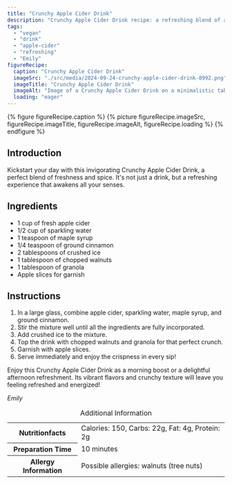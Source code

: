 ```yaml
---
title: "Crunchy Apple Cider Drink"
description: "Crunchy Apple Cider Drink recipe: a refreshing blend of apple cider, sparkling water, cinnamon, and crunchy toppings like walnuts and granola."
tags:
  - "vegan"
  - "drink"
  - "apple-cider"
  - "refreshing"
  - "Emily"
figureRecipe: 
  caption: "Crunchy Apple Cider Drink"
  imageSrc: "./src/media/2024-09-24-crunchy-apple-cider-drink-8992.png"
  imageTitle: "Crunchy Apple Cider Drink"
  imageAlt: "Image of a Crunchy Apple Cider Drink on a minimalistic table, featuring apple slices, walnuts, granola, and crushed ice in a clear glass."
  loading: "eager"
---
```


{% figure figureRecipe.caption %}
{% picture figureRecipe.imageSrc, figureRecipe.imageTitle, figureRecipe.imageAlt, figureRecipe.loading %}
{% endfigure %}

## Introduction

Kickstart your day with this invigorating Crunchy Apple Cider Drink, a perfect blend of freshness and spice. It's not just a drink, but a refreshing experience that awakens all your senses.

## Ingredients

- 1 cup of fresh apple cider
- 1/2 cup of sparkling water
- 1 teaspoon of maple syrup
- 1/4 teaspoon of ground cinnamon
- 2 tablespoons of crushed ice
- 1 tablespoon of chopped walnuts
- 1 tablespoon of granola
- Apple slices for garnish

## Instructions

1. In a large glass, combine apple cider, sparkling water, maple syrup, and ground cinnamon.
2. Stir the mixture well until all the ingredients are fully incorporated.
3. Add crushed ice to the mixture.
4. Top the drink with chopped walnuts and granola for that perfect crunch.
5. Garnish with apple slices.
6. Serve immediately and enjoy the crispness in every sip!

Enjoy this Crunchy Apple Cider Drink as a morning boost or a delightful afternoon refreshment. Its vibrant flavors and crunchy texture will leave you feeling refreshed and energized!

*Emily*

<table><caption class='sr-only'>Additional Information</caption><tr><th>Nutritionfacts</th><td>Calories: 150, Carbs: 22g, Fat: 4g, Protein: 2g&nbsp;</td></tr><tr><th>Preparation Time</th><td>10 minutes&nbsp;</td></tr><tr><th>Allergy Information</th><td>Possible allergies: walnuts (tree nuts)&nbsp;</td></tr></table>

